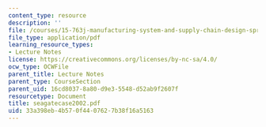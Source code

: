 ```yaml
---
content_type: resource
description: ''
file: /courses/15-763j-manufacturing-system-and-supply-chain-design-spring-2005/33a398eb4b570f4407627b38f16a5163_seagatecase2002.pdf
file_type: application/pdf
learning_resource_types:
- Lecture Notes
license: https://creativecommons.org/licenses/by-nc-sa/4.0/
ocw_type: OCWFile
parent_title: Lecture Notes
parent_type: CourseSection
parent_uid: 16cd8037-8a80-d9e3-5548-d52ab9f2607f
resourcetype: Document
title: seagatecase2002.pdf
uid: 33a398eb-4b57-0f44-0762-7b38f16a5163
---
```

